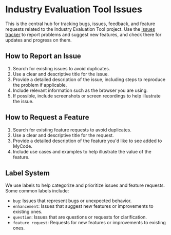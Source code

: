 
# Industry Evaluation Tool Issues

This is the central hub for tracking bugs, issues, feedback, and feature requests related to the Industry Evaluation Tool  project. Use the [issues tracker](../../issues) to report problems and suggest new features, and check there for updates and progress on them.

## How to Report an Issue

1. Search for existing issues to avoid duplicates.
2. Use a clear and descriptive title for the issue.
3. Provide a detailed description of the issue, including steps to reproduce the problem if applicable.
4. Include relevant information such as the browser you are using.
5. If possible, include screenshots or screen recordings to help illustrate the issue.

## How to Request a Feature

1. Search for existing feature requests to avoid duplicates.
2. Use a clear and descriptive title for the request.
3. Provide a detailed description of the feature you'd like to see added to MyCode.
4. Include use cases and examples to help illustrate the value of the feature.

## Label System

We use labels to help categorize and prioritize issues and feature requests. Some common labels include:

- `bug`: Issues that represent bugs or unexpected behavior.
- `enhancement`: Issues that suggest new features or improvements to existing ones.
- `question`: Issues that are questions or requests for clarification.
- `feature request`: Requests for new features or improvements to existing ones.


